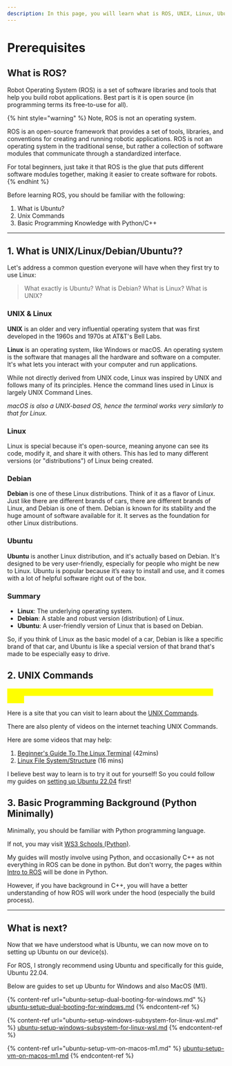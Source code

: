 ```yaml
---
description: In this page, you will learn what is ROS, UNIX, Linux, Ubuntu.
---
```


# Prerequisites

## What is ROS?

Robot Operating System (ROS) is a set of software libraries and tools that help you build robot applications. Best part is it is open source (in programming terms its free-to-use for all).

{% hint style="warning" %}
Note, ROS is not an operating system.&#x20;

ROS is an open-source framework that provides a set of tools, libraries, and conventions for creating and running robotic applications. ROS is not an operating system in the traditional sense, but rather a collection of software modules that communicate through a standardized interface.&#x20;

For total beginners, just take it that ROS is the glue that puts different software modules together, making it easier to create software for robots.
{% endhint %}

Before learning ROS, you should be familiar with the following:

1. What is Ubuntu?
2. Unix Commands
3. Basic Programming Knowledge with Python/C++

***

## 1. What is UNIX/Linux/Debian/Ubuntu??

Let's address a common question everyone will have when they first try to use Linux:&#x20;

> What exactly is Ubuntu? What is Debian? What is Linux? What is UNIX?

### UNIX & Linux

**UNIX** is an older and very influential operating system that was first developed in the 1960s and 1970s at AT\&T's Bell Labs.&#x20;

**Linux** is an operating system, like Windows or macOS. An operating system is the software that manages all the hardware and software on a computer. It's what lets you interact with your computer and run applications.

While not directly derived from UNIX code, Linux was inspired by UNIX and follows many of its principles. Hence the command lines used in Linux is largely UNIX Command Lines.

_macOS is also a UNIX-based OS, hence the terminal works very similarly to that for Linux._

### Linux

Linux is special because it's open-source, meaning anyone can see its code, modify it, and share it with others. This has led to many different versions (or "distributions") of Linux being created.

### Debian

**Debian** is one of these Linux distributions. Think of it as a flavor of Linux. Just like there are different brands of cars, there are different brands of Linux, and Debian is one of them. Debian is known for its stability and the huge amount of software available for it. It serves as the foundation for other Linux distributions.

### Ubuntu

**Ubuntu** is another Linux distribution, and it's actually based on Debian. It's designed to be very user-friendly, especially for people who might be new to Linux. Ubuntu is popular because it’s easy to install and use, and it comes with a lot of helpful software right out of the box.

### Summary

* **Linux**: The underlying operating system.
* **Debian**: A stable and robust version (distribution) of Linux.
* **Ubuntu**: A user-friendly version of Linux that is based on Debian.

So, if you think of Linux as the basic model of a car, Debian is like a specific brand of that car, and Ubuntu is like a special version of that brand that's made to be especially easy to drive.

## 2. UNIX Commands

<mark style="color:yellow;">Minimally, you should know how to navigate directories using Command Lines.</mark>&#x20;

Here is a site that you can visit to learn about the [UNIX Commands](https://www.math.utah.edu/lab/unix/unix-tutorial.html).&#x20;

There are also plenty of videos on the internet teaching UNIX Commands.

Here are some videos that may help:

1. [Beginner's Guide To The Linux Terminal](https://www.youtube.com/watch?v=s3ii48qYBxA) (42mins)
2. [Linux File System/Structure](https://www.youtube.com/watch?v=HbgzrKJvDRw) (16 mins)

I believe best way to learn is to try it out for yourself! So you could follow my guides on [setting up Ubuntu 22.04](./#what-is-next) first!

## 3. Basic Programming Background (Python Minimally)

Minimally, you should be familiar with Python programming language.&#x20;

If not, you may visit [WS3 Schools (Python)](https://www.w3schools.com/python/).

My guides will mostly involve using Python, and occasionally C++ as not everything in ROS can be done in python. But don't worry, the pages within [Intro to ROS](../ros-installation/) will be done in Python.

However, if you have background in C++, you will have a better understanding of how ROS will work under the hood (especially the build process).&#x20;

***

## What is next?

Now that we have understood what is Ubuntu, we can now move on to setting up Ubuntu on our device(s).

For ROS, I strongly recommend using Ubuntu and specifically for this guide, Ubuntu 22.04.

Below are guides to set up Ubuntu for Windows and also MacOS (M1).

{% content-ref url="ubuntu-setup-dual-booting-for-windows.md" %}
[ubuntu-setup-dual-booting-for-windows.md](ubuntu-setup-dual-booting-for-windows.md)
{% endcontent-ref %}

{% content-ref url="ubuntu-setup-windows-subsystem-for-linux-wsl.md" %}
[ubuntu-setup-windows-subsystem-for-linux-wsl.md](ubuntu-setup-windows-subsystem-for-linux-wsl.md)
{% endcontent-ref %}

{% content-ref url="ubuntu-setup-vm-on-macos-m1.md" %}
[ubuntu-setup-vm-on-macos-m1.md](ubuntu-setup-vm-on-macos-m1.md)
{% endcontent-ref %}
